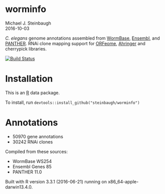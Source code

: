 worminfo
================
Michael J. Steinbaugh  
2016-10-03

*C. elegans* genome annotations assembled from [WormBase](http://www.wormbase.org), [Ensembl](http://www.ensembl.org/Caenorhabditis_elegans), and [PANTHER](http://pantherdb.org). RNAi clone mapping support for [ORFeome](http://worfdb.dfci.harvard.edu), [Ahringer](http://www.us.lifesciences.sourcebioscience.com/clone-products/non-mammalian/c-elegans/c-elegans-rnai-library/) and cherrypick libraries.

[![Build Status](https://travis-ci.org/steinbaugh/worminfo.svg?branch=master)](https://travis-ci.org/steinbaugh/worminfo)

Installation
============

This is an [R](https://www.r-project.org) data package.

To install, run `devtools::install_github("steinbaugh/worminfo")`

Annotations
===========

-   50970 gene annotations
-   30242 RNAi clones

Compiled from these sources:

-   WormBase WS254
-   Ensembl Genes 85
-   PANTHER 11.0

Built with R version 3.3.1 (2016-06-21) running on x86\_64-apple-darwin13.4.0.
